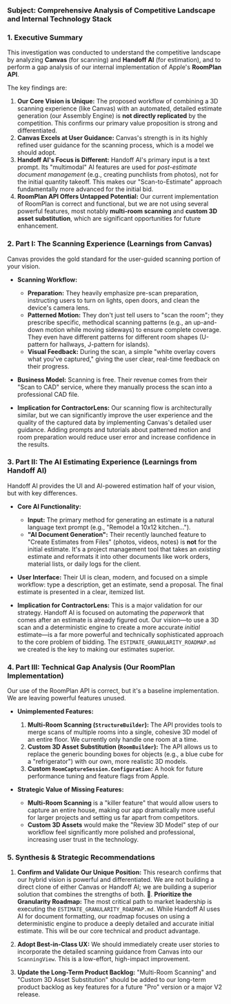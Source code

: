 ### Subject: Comprehensive Analysis of Competitive Landscape and Internal Technology Stack

### 1. Executive Summary

This investigation was conducted to understand the competitive landscape by analyzing **Canvas** (for scanning) and **Handoff AI** (for estimation), and to perform a gap analysis of our internal implementation of Apple's **RoomPlan API**.

The key findings are:

1.  **Our Core Vision is Unique:** The proposed workflow of combining a 3D scanning experience (like Canvas) with an automated, detailed estimate generation (our Assembly Engine) is **not directly replicated** by the competition. This confirms our primary value proposition is strong and differentiated.
2.  **Canvas Excels at User Guidance:** Canvas's strength is in its highly refined user guidance for the scanning process, which is a model we should adopt.
3.  **Handoff AI's Focus is Different:** Handoff AI's primary input is a text prompt. Its "multimodal" AI features are used for *post-estimate document management* (e.g., creating punchlists from photos), not for the initial quantity takeoff. This makes our "Scan-to-Estimate" approach fundamentally more advanced for the initial bid.
4.  **RoomPlan API Offers Untapped Potential:** Our current implementation of RoomPlan is correct and functional, but we are not using several powerful features, most notably **multi-room scanning** and **custom 3D asset substitution**, which are significant opportunities for future enhancement.

### 2. Part I: The Scanning Experience (Learnings from Canvas)

Canvas provides the gold standard for the user-guided scanning portion of your vision.

*   **Scanning Workflow:**
    *   **Preparation:** They heavily emphasize pre-scan preparation, instructing users to turn on lights, open doors, and clean the device's camera lens.
    *   **Patterned Motion:** They don't just tell users to "scan the room"; they prescribe specific, methodical scanning patterns (e.g., an up-and-down motion while moving sideways) to ensure complete coverage. They even have different patterns for different room shapes (U-pattern for hallways, J-pattern for islands).
    *   **Visual Feedback:** During the scan, a simple "white overlay covers what you've captured," giving the user clear, real-time feedback on their progress.

*   **Business Model:** Scanning is free. Their revenue comes from their "Scan to CAD" service, where they manually process the scan into a professional CAD file.

*   **Implication for ContractorLens:** Our scanning flow is architecturally similar, but we can significantly improve the user experience and the quality of the captured data by implementing Canvas's detailed user guidance. Adding prompts and tutorials about patterned motion and room preparation would reduce user error and increase confidence in the results.

### 3. Part II: The AI Estimating Experience (Learnings from Handoff AI)

Handoff AI provides the UI and AI-powered estimation half of your vision, but with key differences.

*   **Core AI Functionality:**
    *   **Input:** The primary method for generating an estimate is a natural language text prompt (e.g., "Remodel a 10x12 kitchen...").
    *   **"AI Document Generation":** Their recently launched feature to "Create Estimates from Files" (photos, videos, notes) is **not** for the initial estimate. It's a project management tool that takes an *existing* estimate and reformats it into other documents like work orders, material lists, or daily logs for the client.

*   **User Interface:** Their UI is clean, modern, and focused on a simple workflow: type a description, get an estimate, send a proposal. The final estimate is presented in a clear, itemized list.

*   **Implication for ContractorLens:** This is a major validation for our strategy. Handoff AI is focused on automating the *paperwork* that comes after an estimate is already figured out. Our vision—to use a 3D scan and a deterministic engine to create a more accurate *initial* estimate—is a far more powerful and technically sophisticated approach to the core problem of bidding. The `ESTIMATE_GRANULARITY_ROADMAP.md` we created is the key to making our estimates superior.

### 4. Part III: Technical Gap Analysis (Our RoomPlan Implementation)

Our use of the RoomPlan API is correct, but it's a baseline implementation. We are leaving powerful features unused.

*   **Unimplemented Features:**
    1.  **Multi-Room Scanning (`StructureBuilder`):** The API provides tools to merge scans of multiple rooms into a single, cohesive 3D model of an entire floor. We currently only handle one room at a time.
    2.  **Custom 3D Asset Substitution (`RoomBuilder`):** The API allows us to replace the generic bounding boxes for objects (e.g., a blue cube for a "refrigerator") with our own, more realistic 3D models.
    3.  **Custom `RoomCaptureSession.Configuration`:** A hook for future performance tuning and feature flags from Apple.

*   **Strategic Value of Missing Features:**
    *   **Multi-Room Scanning** is a "killer feature" that would allow users to capture an entire house, making our app dramatically more useful for larger projects and setting us far apart from competitors.
    *   **Custom 3D Assets** would make the "Review 3D Model" step of our workflow feel significantly more polished and professional, increasing user trust in the technology.

### 5. Synthesis & Strategic Recommendations

1.  **Confirm and Validate Our Unique Position:** This research confirms that our hybrid vision is powerful and differentiated. We are not building a direct clone of either Canvas or Handoff AI; we are building a superior solution that combines the strengths of both.
.  **Prioritize the Granularity Roadmap:** The most critical path to market leadership is executing the `ESTIMATE_GRANULARITY_ROADMAP.md`. While Handoff AI uses AI for document formatting, our roadmap focuses on using a deterministic engine to produce a deeply detailed and accurate initial estimate. This will be our core technical and product advantage.

3.  **Adopt Best-in-Class UX:** We should immediately create user stories to incorporate the detailed scanning guidance from Canvas into our `ScanningView`. This is a low-effort, high-impact improvement.

4.  **Update the Long-Term Product Backlog:** "Multi-Room Scanning" and "Custom 3D Asset Substitution" should be added to our long-term product backlog as key features for a future "Pro" version or a major V2 release.
